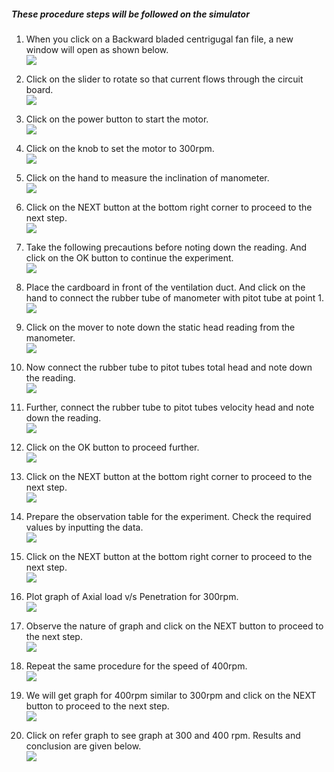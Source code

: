 ##### These procedure steps will be followed on the simulator

1. When you click on a Backward bladed centrigugal fan file, a new window will open as shown below.<br>
<img src="images/k1.png"><br>

2. Click on the slider to rotate so that current flows through the circuit board.<br>
<img src="images/k2.png"><br>

3. Click on the power button to start the motor. <br>
<img src="images/k3.png"><br>

4. Click on the knob to set the motor to 300rpm.<br>
<img src="images/k4.png"><br>

5. Click on the hand to measure the inclination of manometer.<br>
<img src="images/k5.png"><br>

6. Click on the NEXT button at the bottom right corner to proceed to the next step.<br>
<img src="images/k6.png"><br>

7. Take the following precautions before noting down the reading. And click on the OK button to continue the experiment.<br>
<img src="images/k7.png"><br>

8. Place the cardboard in front of the ventilation duct. And click on the hand to connect the rubber tube of manometer with pitot tube at point 1.<br>
<img src="images/k8.png"><br>

9. Click on the mover to note down the static head reading from the manometer.<br>
<img src="images/k9.png"><br>

10. Now connect the rubber tube to pitot tubes total head and note down the reading.<br>
<img src="images/k10.png"><br>

11. Further, connect the rubber tube to pitot tubes velocity head and note down the reading.<br>
<img src="images/k11.png"><br>

12. Click on the OK button to proceed further. <br>
<img src="images/k12.png"><br>

13. Click on the NEXT button at the bottom right corner to proceed to the next step.<br>
<img src="images/k13.png"><br>

14. Prepare the observation table for the experiment. Check the required values by inputting the data.<br>
<img src="images/k14.png"><br>

15. Click on the NEXT button at the bottom right corner to proceed to the next step.<br>
<img src="images/k15.png"><br>

16. Plot graph of Axial load v/s Penetration for 300rpm.<br>
<img src="images/k16.png"><br>

17. Observe the nature of graph and click on the NEXT button to proceed to the next step.<br>
<img src="images/k17.png"><br>

18. Repeat the same procedure for the speed of 400rpm.<br>
<img src="images/k18.png"><br>

19. We will get graph for 400rpm similar to 300rpm and click on the NEXT button to proceed to the next step.<br>
<img src="images/k19.png"><br>

20. Click on refer graph to see graph at 300 and 400 rpm. Results and conclusion are given below.<br>
<img src="images/k20.png"><br>

